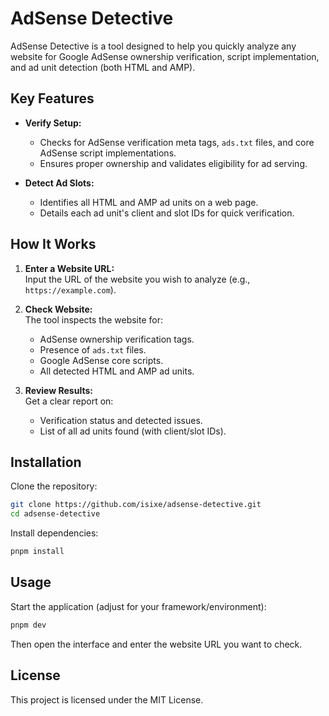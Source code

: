 # AdSense Detective

AdSense Detective is a tool designed to help you quickly analyze any website for Google AdSense ownership verification, script implementation, and ad unit detection (both HTML and AMP).

## Key Features

- **Verify Setup:**

  - Checks for AdSense verification meta tags, `ads.txt` files, and core AdSense script implementations.
  - Ensures proper ownership and validates eligibility for ad serving.

- **Detect Ad Slots:**
  - Identifies all HTML and AMP ad units on a web page.
  - Details each ad unit's client and slot IDs for quick verification.

## How It Works

1. **Enter a Website URL:**  
   Input the URL of the website you wish to analyze (e.g., `https://example.com`).

2. **Check Website:**  
   The tool inspects the website for:

   - AdSense ownership verification tags.
   - Presence of `ads.txt` files.
   - Google AdSense core scripts.
   - All detected HTML and AMP ad units.

3. **Review Results:**  
   Get a clear report on:
   - Verification status and detected issues.
   - List of all ad units found (with client/slot IDs).

## Installation

Clone the repository:

```bash
git clone https://github.com/isixe/adsense-detective.git
cd adsense-detective
```

Install dependencies:

```bash
pnpm install
```

## Usage

Start the application (adjust for your framework/environment):

```bash
pnpm dev
```

Then open the interface and enter the website URL you want to check.

## License

This project is licensed under the MIT License.
